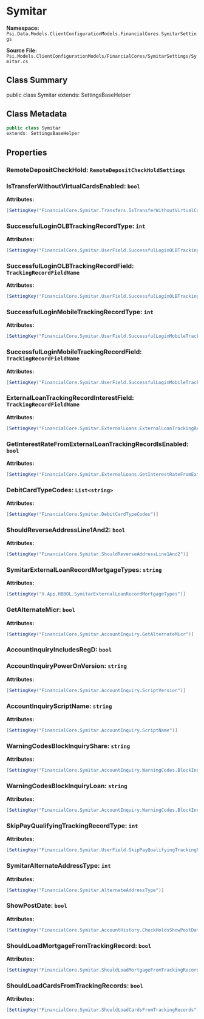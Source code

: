 # Symitar

**Namespace:** `Psi.Data.Models.ClientConfigurationModels.FinancialCores.SymitarSettings`

**Source File:** `Psi.Models.ClientConfigurationModels/FinancialCores/SymitarSettings/Symitar.cs`

## Class Summary

public class Symitar
extends: SettingsBaseHelper

## Class Metadata

```typescript
public class Symitar
extends: SettingsBaseHelper
```

## Properties

### RemoteDepositCheckHold: `RemoteDepositCheckHoldSettings`

### IsTransferWithoutVirtualCardsEnabled: `bool`

**Attributes:**
```csharp
[SettingKey("FinancialCore.Symitar.Transfers.IsTransferWithoutVirtualCardsEnabled")]
```

### SuccessfulLoginOLBTrackingRecordType: `int`

**Attributes:**
```csharp
[SettingKey("FinancialCore.Symitar.UserField.SuccessfulLoginOLBTrackingRecordType")]
```

### SuccessfulLoginOLBTrackingRecordField: `TrackingRecordFieldName`

**Attributes:**
```csharp
[SettingKey("FinancialCore.Symitar.UserField.SuccessfulLoginOLBTrackingRecordField")]
```

### SuccessfulLoginMobileTrackingRecordType: `int`

**Attributes:**
```csharp
[SettingKey("FinancialCore.Symitar.UserField.SuccessfulLoginMobileTrackingRecordType")]
```

### SuccessfulLoginMobileTrackingRecordField: `TrackingRecordFieldName`

**Attributes:**
```csharp
[SettingKey("FinancialCore.Symitar.UserField.SuccessfulLoginMobileTrackingRecordField")]
```

### ExternalLoanTrackingRecordInterestField: `TrackingRecordFieldName`

**Attributes:**
```csharp
[SettingKey("FinancialCore.Symitar.ExternalLoans.ExternalLoanTrackingRecordInterestField")]
```

### GetInterestRateFromExternalLoanTrackingRecordIsEnabled: `bool`

**Attributes:**
```csharp
[SettingKey("FinancialCore.Symitar.ExternalLoans.GetInterestRateFromExternalLoanTrackingRecordIsEnabled")]
```

### DebitCardTypeCodes: `List<string>`

**Attributes:**
```csharp
[SettingKey("FinancialCore.Symitar.DebitCardTypeCodes")]
```

### ShouldReverseAddressLine1And2: `bool`



**Attributes:**
```csharp
[SettingKey("FinancialCore.Symitar.ShouldReverseAddressLine1And2")]
```

### SymitarExternalLoanRecordMortgageTypes: `string`



**Attributes:**
```csharp
[SettingKey("X.App.HBBOL.SymitarExternalLoanRecordMortgageTypes")]
```

### GetAlternateMicr: `bool`



**Attributes:**
```csharp
[SettingKey("FinancialCore.Symitar.AccountInquiry.GetAlternateMicr")]
```

### AccountInquiryIncludesRegD: `bool`



### AccountInquiryPowerOnVersion: `string`



**Attributes:**
```csharp
[SettingKey("FinancialCore.Symitar.AccountInquiry.ScriptVersion")]
```

### AccountInquiryScriptName: `string`



**Attributes:**
```csharp
[SettingKey("FinancialCore.Symitar.AccountInquiry.ScriptName")]
```

### WarningCodesBlockInquiryShare: `string`



**Attributes:**
```csharp
[SettingKey("FinancialCore.Symitar.AccountInquiry.WarningCodes.BlockInquiry.Share")]
```

### WarningCodesBlockInquiryLoan: `string`



**Attributes:**
```csharp
[SettingKey("FinancialCore.Symitar.AccountInquiry.WarningCodes.BlockInquiry.Loan")]
```

### SkipPayQualifyingTrackingRecordType: `int`



**Attributes:**
```csharp
[SettingKey("FinancialCore.Symitar.UserField.SkipPayQualifyingTrackingRecordType")]
```

### SymitarAlternateAddressType: `int`



**Attributes:**
```csharp
[SettingKey("FinancialCore.Symitar.AlternateAddressType")]
```

### ShowPostDate: `bool`



**Attributes:**
```csharp
[SettingKey("FinancialCore.Symitar.AccountHistory.CheckHoldsShowPostDate")]
```

### ShouldLoadMortgageFromTrackingRecord: `bool`



**Attributes:**
```csharp
[SettingKey("FinancialCore.Symitar.ShouldLoadMortgageFromTrackingRecord")]
```

### ShouldLoadCardsFromTrackingRecords: `bool`



**Attributes:**
```csharp
[SettingKey("FinancialCore.Symitar.ShouldLoadCardsFromTrackingRecords")]
```
